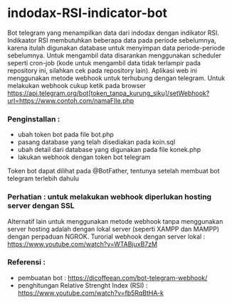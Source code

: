 # indodax-RSI-indicator-bot

Bot telegram yang menampilkan data dari indodax dengan indikator RSI.
Indikaator RSI membutuhkan beberapa data pada periode sebelumnya, karena itulah digunakan database untuk menyimpan data periode-periode sebelumnya.
Untuk mengambil data disarankan menggunakan scheduler seperti cron-job (kode untuk mengambil data tidak terlampir pada repository ini, silahkan cek pada repository lain).
Aplikasi web ini menggunakan metode webhook untuk terhubung dengan telegram.
Untuk melakukan webhook cukup ketik pada browser 
https://api.telegram.org/bot[token_tanpa_kurung_siku]/setWebhook?url=https://www.contoh.com/namaFIle.php

### Penginstallan :
- ubah token bot pada file bot.php
- pasang database yang telah disediakan pada koin.sql
- ubah detail dari database yang digunakan pada file konek.php
- lakukan webhook dengan token bot telegram

Token bot dapat dilihat pada @BotFather, tentunya setelah membuat bot telegram terlebih dahulu
### Perhatian : untuk melakukan webhook diperlukan hosting server dengan SSL

Alternatif lain untuk menggunakan metode webhook tanpa menggunakan server hosting adalah dengan lokal server (seperti XAMPP dan MAMPP) dengan perpaduan NGROK. Turorial webhook dengan server lokal : 
https://www.youtube.com/watch?v=WTABjuxB7zM

### Referensi : 
- pembuatan bot : https://dicoffeean.com/bot-telegram-webhook/
- penghitungan Relative Strenght Index (RSI) : https://www.youtube.com/watch?v=fb5RqBtHA-k
